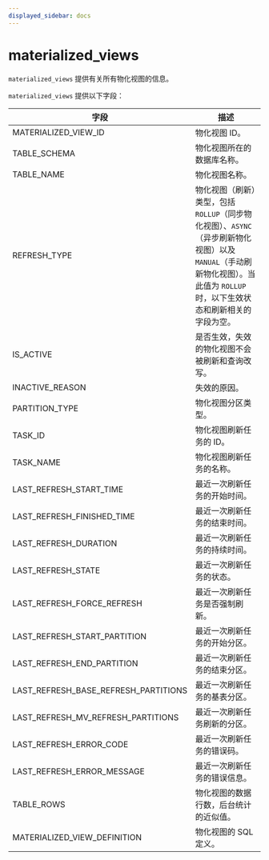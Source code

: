 ```yaml
---
displayed_sidebar: docs
---
```


# materialized_views

`materialized_views` 提供有关所有物化视图的信息。

`materialized_views` 提供以下字段：

| **字段**                             | **描述**                                         |
| ------------------------------------ | ------------------------------------------------ |
| MATERIALIZED_VIEW_ID                 | 物化视图 ID。                                    |
| TABLE_SCHEMA                         | 物化视图所在的数据库名称。                       |
| TABLE_NAME                           | 物化视图名称。                                   |
| REFRESH_TYPE                         | 物化视图（刷新）类型，包括 `ROLLUP`（同步物化视图）、`ASYNC`（异步刷新物化视图）以及 `MANUAL`（手动刷新物化视图）。当此值为 `ROLLUP` 时，以下生效状态和刷新相关的字段为空。 |
| IS_ACTIVE                            | 是否生效，失效的物化视图不会被刷新和查询改写。   |
| INACTIVE_REASON                      | 失效的原因。                                     |
| PARTITION_TYPE                       | 物化视图分区类型。                               |
| TASK_ID                              | 物化视图刷新任务的 ID。                          |
| TASK_NAME                            | 物化视图刷新任务的名称。                         |
| LAST_REFRESH_START_TIME              | 最近一次刷新任务的开始时间。                     |
| LAST_REFRESH_FINISHED_TIME           | 最近一次刷新任务的结束时间。                     |
| LAST_REFRESH_DURATION                | 最近一次刷新任务的持续时间。                     |
| LAST_REFRESH_STATE                   | 最近一次刷新任务的状态。                         |
| LAST_REFRESH_FORCE_REFRESH           | 最近一次刷新任务是否强制刷新。                   |
| LAST_REFRESH_START_PARTITION         | 最近一次刷新任务的开始分区。                     |
| LAST_REFRESH_END_PARTITION           | 最近一次刷新任务的结束分区。                     |
| LAST_REFRESH_BASE_REFRESH_PARTITIONS | 最近一次刷新任务的基表分区。                     |
| LAST_REFRESH_MV_REFRESH_PARTITIONS   | 最近一次刷新任务刷新的分区。                   |
| LAST_REFRESH_ERROR_CODE              | 最近一次刷新任务的错误码。                       |
| LAST_REFRESH_ERROR_MESSAGE           | 最近一次刷新任务的错误信息。                     |
| TABLE_ROWS                           | 物化视图的数据行数，后台统计的近似值。           |
| MATERIALIZED_VIEW_DEFINITION         | 物化视图的 SQL 定义。                            |

